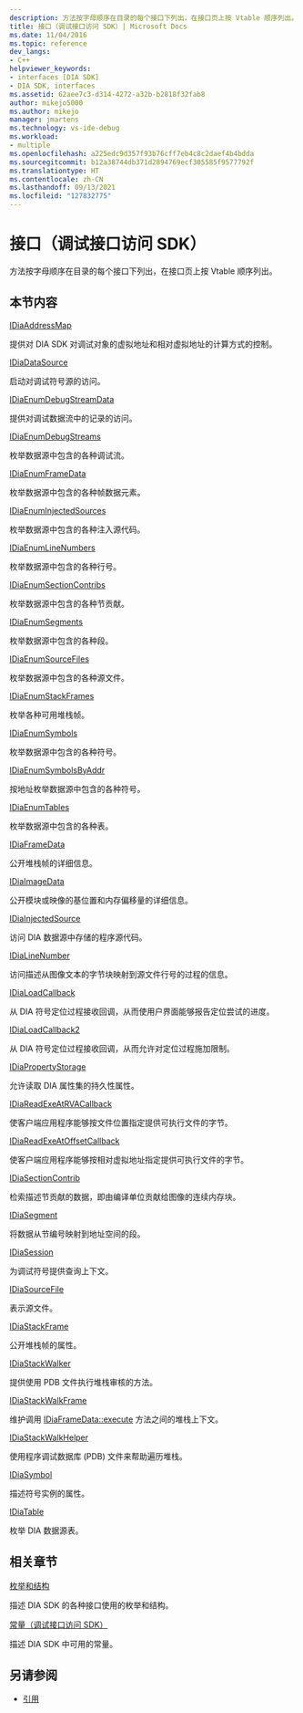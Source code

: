 ```yaml
---
description: 方法按字母顺序在目录的每个接口下列出，在接口页上按 Vtable 顺序列出。
title: 接口（调试接口访问 SDK）| Microsoft Docs
ms.date: 11/04/2016
ms.topic: reference
dev_langs:
- C++
helpviewer_keywords:
- interfaces [DIA SDK]
- DIA SDK, interfaces
ms.assetid: 62aee7c3-d314-4272-a32b-b2818f32fab8
author: mikejo5000
ms.author: mikejo
manager: jmartens
ms.technology: vs-ide-debug
ms.workload:
- multiple
ms.openlocfilehash: a225edc9d357f93b76cff7eb4c8c2daef4b4bdda
ms.sourcegitcommit: b12a38744db371d2894769ecf305585f9577792f
ms.translationtype: HT
ms.contentlocale: zh-CN
ms.lasthandoff: 09/13/2021
ms.locfileid: "127832775"
---
```

# <a name="interfaces-debug-interface-access-sdk"></a>接口（调试接口访问 SDK）
方法按字母顺序在目录的每个接口下列出，在接口页上按 Vtable 顺序列出。

## <a name="in-this-section"></a>本节内容

[IDiaAddressMap](../../debugger/debug-interface-access/idiaaddressmap.md)

提供对 DIA SDK 对调试对象的虚拟地址和相对虚拟地址的计算方式的控制。

[IDiaDataSource](../../debugger/debug-interface-access/idiadatasource.md)

启动对调试符号源的访问。

[IDiaEnumDebugStreamData](../../debugger/debug-interface-access/idiaenumdebugstreamdata.md)

提供对调试数据流中的记录的访问。

[IDiaEnumDebugStreams](../../debugger/debug-interface-access/idiaenumdebugstreams.md)

枚举数据源中包含的各种调试流。

[IDiaEnumFrameData](../../debugger/debug-interface-access/idiaenumframedata.md)

枚举数据源中包含的各种帧数据元素。

[IDiaEnumInjectedSources](../../debugger/debug-interface-access/idiaenuminjectedsources.md)

枚举数据源中包含的各种注入源代码。

[IDiaEnumLineNumbers](../../debugger/debug-interface-access/idiaenumlinenumbers.md)

枚举数据源中包含的各种行号。

[IDiaEnumSectionContribs](../../debugger/debug-interface-access/idiaenumsectioncontribs.md)

枚举数据源中包含的各种节贡献。

[IDiaEnumSegments](../../debugger/debug-interface-access/idiaenumsegments.md)

枚举数据源中包含的各种段。

[IDiaEnumSourceFiles](../../debugger/debug-interface-access/idiaenumsourcefiles.md)

枚举数据源中包含的各种源文件。

[IDiaEnumStackFrames](../../debugger/debug-interface-access/idiaenumstackframes.md)

枚举各种可用堆栈帧。

[IDiaEnumSymbols](../../debugger/debug-interface-access/idiaenumsymbols.md)

枚举数据源中包含的各种符号。

[IDiaEnumSymbolsByAddr](../../debugger/debug-interface-access/idiaenumsymbolsbyaddr.md)

按地址枚举数据源中包含的各种符号。

[IDiaEnumTables](../../debugger/debug-interface-access/idiaenumtables.md)

枚举数据源中包含的各种表。

[IDiaFrameData](../../debugger/debug-interface-access/idiaframedata.md)

公开堆栈帧的详细信息。

[IDiaImageData](../../debugger/debug-interface-access/idiaimagedata.md)

公开模块或映像的基位置和内存偏移量的详细信息。

[IDiaInjectedSource](../../debugger/debug-interface-access/idiainjectedsource.md)

访问 DIA 数据源中存储的程序源代码。

[IDiaLineNumber](../../debugger/debug-interface-access/idialinenumber.md)

访问描述从图像文本的字节块映射到源文件行号的过程的信息。

[IDiaLoadCallback](../../debugger/debug-interface-access/idialoadcallback.md)

从 DIA 符号定位过程接收回调，从而使用户界面能够报告定位尝试的进度。

[IDiaLoadCallback2](../../debugger/debug-interface-access/idialoadcallback2.md)

从 DIA 符号定位过程接收回调，从而允许对定位过程施加限制。

[IDiaPropertyStorage](../../debugger/debug-interface-access/idiapropertystorage.md)

允许读取 DIA 属性集的持久性属性。

[IDiaReadExeAtRVACallback](../../debugger/debug-interface-access/idiareadexeatrvacallback.md)

使客户端应用程序能够按文件位置指定提供可执行文件的字节。

[IDiaReadExeAtOffsetCallback](../../debugger/debug-interface-access/idiareadexeatoffsetcallback.md)

使客户端应用程序能够按相对虚拟地址指定提供可执行文件的字节。

[IDiaSectionContrib](../../debugger/debug-interface-access/idiasectioncontrib.md)

检索描述节贡献的数据，即由编译单位贡献给图像的连续内存块。

[IDiaSegment](../../debugger/debug-interface-access/idiasegment.md)

将数据从节编号映射到地址空间的段。

[IDiaSession](../../debugger/debug-interface-access/idiasession.md)

为调试符号提供查询上下文。

[IDiaSourceFile](../../debugger/debug-interface-access/idiasourcefile.md)

表示源文件。

[IDiaStackFrame](../../debugger/debug-interface-access/idiastackframe.md)

公开堆栈帧的属性。

[IDiaStackWalker](../../debugger/debug-interface-access/idiastackwalker.md)

提供使用 PDB 文件执行堆栈审核的方法。

[IDiaStackWalkFrame](../../debugger/debug-interface-access/idiastackwalkframe.md)

维护调用 [IDiaFrameData::execute](../../debugger/debug-interface-access/idiaframedata-execute.md) 方法之间的堆栈上下文。

[IDiaStackWalkHelper](../../debugger/debug-interface-access/idiastackwalkhelper.md)

使用程序调试数据库 (PDB) 文件来帮助遍历堆栈。

[IDiaSymbol](../../debugger/debug-interface-access/idiasymbol.md)

描述符号实例的属性。

[IDiaTable](../../debugger/debug-interface-access/idiatable.md)

枚举 DIA 数据源表。

## <a name="related-sections"></a>相关章节
[枚举和结构](../../debugger/debug-interface-access/enumerations-and-structures.md)

描述 DIA SDK 的各种接口使用的枚举和结构。

[常量（调试接口访问 SDK）](../../debugger/debug-interface-access/constants-debug-interface-access-sdk.md)

描述 DIA SDK 中可用的常量。

## <a name="see-also"></a>另请参阅

- [引用](../../debugger/debug-interface-access/debug-interface-access-sdk-reference.md)
